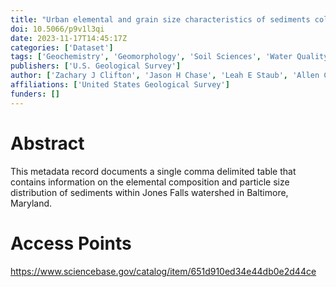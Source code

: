 ```yaml
---
title: "Urban elemental and grain size characteristics of sediments collected in the Jones Falls watershed in Baltimore, Maryland for 2021-2022"
doi: 10.5066/p9v1l3qi
date: 2023-11-17T14:45:17Z
categories: ['Dataset']
tags: ['Geochemistry', 'Geomorphology', 'Soil Sciences', 'Water Quality']
publishers: ['U.S. Geological Survey']
author: ['Zachary J Clifton', 'Jason H Chase', 'Leah E Staub', 'Allen C Gellis']
affiliations: ['United States Geological Survey']
funders: []
---
```


# Abstract
This metadata record documents a single comma delimited table that contains information on the elemental composition and particle size distribution of sediments within Jones Falls watershed in Baltimore, Maryland.

# Access Points
https://www.sciencebase.gov/catalog/item/651d910ed34e44db0e2d44ce